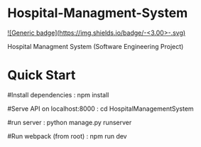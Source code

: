 # Hospital-Managment-System
[![Generic badge](https://img.shields.io/badge/<Django Version>-<3.00>-<green>.svg)](https://shields.io/)

Hospital Managment System (Software Engineering Project)


# Quick Start

#Install dependencies : 
npm install

#Serve API on localhost:8000 : 
cd HospitalManagementSystem

#run server : 
python manage.py runserver

#Run webpack (from root) : 
npm run dev
